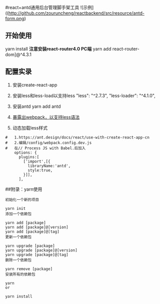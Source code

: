 #react+antd通用后台管理脚手架工具
![示例]((http://github.com/zouruncheng/reactbackend/src/resource/antd-form.png)

## 开始使用
  yarn install
  **注意安装react-router4.0 PC端**
  yarn add react-router-dom]@^4.3.1


## 配置实录
1. 安装create-react-app

2. 安装less和less-load以支持less
	"less": "^2.7.3",
    "less-loader": "^4.1.0",

3. 安装antd
	yarn add antd

4. [暴露出webpack，以支持less语法](https://juejin.im/post/5a4341a26fb9a04511716749)	

5. 动态加载less样式
```
#	1.https://ant.design/docs/react/use-with-create-react-app-cn
#	2.编辑/config/webpack.config.dev.js
#   在// Process JS with Babel.后加入
    options: {
      plugins:[
        ['import',[{
          libraryName:'antd',
          style:true,
        }]],
      ],
```
##附录：yarn使用
```
初始化一个新的项目

yarn init
添加一个依赖包

yarn add [package]
yarn add [package]@[version]
yarn add [package]@[tag]
更新一个依赖包

yarn upgrade [package]
yarn upgrade [package]@[version]
yarn upgrade [package]@[tag]
删除一个依赖包

yarn remove [package]
安装所有的依赖包

yarn
or

yarn install
```